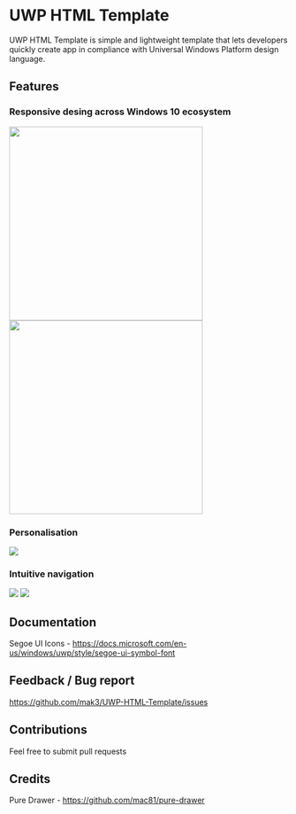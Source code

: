 UWP HTML Template
=========================

UWP HTML Template is simple and lightweight template that lets developers quickly create app in compliance with Universal Windows Platform design language. 

## Features
### Responsive desing across Windows 10 ecosystem 
<img src="http://i.imgur.com/y91oI4E.png" height="350" /> <img src="http://i.imgur.com/wLfBKW0.png" height="350" />

### Personalisation
<img src="http://i.imgur.com/FmvyMoc.png" />

### Intuitive navigation
<img src="http://i.imgur.com/zPl6eZq.png" /> <img src="http://i.imgur.com/La6vW7f.png" />

## Documentation
Segoe UI Icons - https://docs.microsoft.com/en-us/windows/uwp/style/segoe-ui-symbol-font

## Feedback / Bug report 
https://github.com/mak3/UWP-HTML-Template/issues

## Contributions
Feel free to submit pull requests

## Credits
Pure Drawer - https://github.com/mac81/pure-drawer
